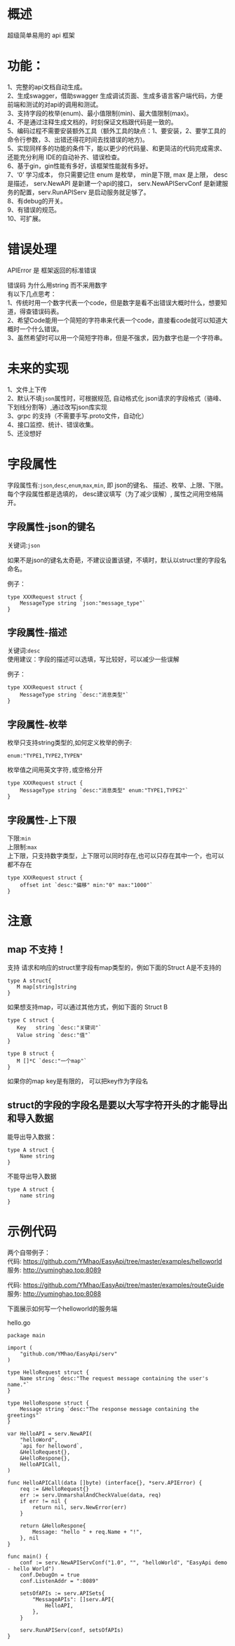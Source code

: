 # 概述

超级简单易用的 api 框架

# 功能：
1、完整的api文档自动生成。   
2、生成swagger，借助swagger 生成调试页面、生成多语言客户端代码，方便前端和测试的对api的调用和测试。   
3、支持字段的枚举(enum)、最小值限制(min)、最大值限制(max)。   
4、不是通过注释生成文档的，时刻保证文档跟代码是一致的。   
5、编码过程不需要安装额外工具（额外工具的缺点：1、要安装，2、要学工具的命令行参数，3、出错还得花时间去找错误的地方)。    
5、实现同样多的功能的条件下，能以更少的代码量、和更简洁的代码完成需求、还能充分利用 IDE的自动补齐、错误检查。    
6、基于gin，gin性能有多好，该框架性能就有多好。   
7、‘0’ 学习成本， 你只需要记住 enum 是枚举， min是下限, max 是上限， desc是描述， serv.NewAPI 是新建一个api的接口， serv.NewAPIServConf 是新建服务的配置，serv.RunAPIServ 是启动服务就足够了。   
8、有debug的开关。   
9、有错误的规范。    
10、可扩展。   

# 错误处理

APIError 是 框架返回的标准错误   

错误码 为什么用string 而不采用数字    
有以下几点思考：   
1、传统时用一个数字代表一个code，但是数字是看不出错误大概时什么，想要知道，得查错误码表。   
2、希望Code能用一个简短的字符串来代表一个code，直接看code就可以知道大概时一个什么错误。   
3、虽然希望时可以用一个简短字符串，但是不强求，因为数字也是一个字符串。

# 未来的实现

1、文件上下传  
2、默认不填`json`属性时，可根据规范, 自动格式化 json请求的字段格式（骆峰、下划线分割等）,通过改写json库实现   
3、grpc 的支持（不需要手写.proto文件，自动化）   
4、接口监控、统计、错误收集。   
5、还没想好  

# 字段属性

字段属性有:`json`,`desc`,`enum`,`max`,`min`, 即 json的键名、 描述、枚举、上限、下限。   
每个字段属性都是选填的， desc建议填写（为了减少误解）, 属性之间用空格隔开。   

## 字段属性-json的键名

关键词:`json`   

如果不是json的键名太奇葩，不建议设置该键，不填时，默认以struct里的字段名命名。   

例子：

```golang
type XXXRequest struct {
	MessageType string `json:"message_type"`
}
```

## 字段属性-描述

关键词:`desc`   
使用建议：字段的描述可以选填，写比较好，可以减少一些误解   

例子：

```golang
type XXXRequest struct {
	MessageType string `desc:"消息类型"`
}
```

## 字段属性-枚举

枚举只支持string类型的,如何定义枚举的例子:   

`enum:"TYPE1,TYPE2,TYPEN"`

枚举值之间用英文字符`,`或空格分开   
```golang
type XXXRequest struct {
	MessageType string `desc:"消息类型" enum:"TYPE1,TYPE2"`
}
```

## 字段属性-上下限

下限:`min`   
上限制:`max`   
上下限，只支持数字类型，上下限可以同时存在,也可以只存在其中一个，也可以都不存在   

```golang
type XXXRequest struct {
	offset int `desc:"偏移" min:"0" max:"1000"`
}
```

# 注意 

## map 不支持！

 支持 请求和响应的struct里字段有map类型的，例如下面的Struct A是不支持的   
 ```golang
 type A struct{
	M map[string]string
 }
 ```
如果想支持map，可以通过其他方式，例如下面的 Struct B  

 ```golang
type C struct {
	Key   string `desc:"关键词"`
	Value string `desc:"值"`
}

 type B struct {
	M []*C `desc:"一个map"`
 }
 ```

 如果你的map key是有限的， 可以把key作为字段名   

## struct的字段的字段名是要以大写字符开头的才能导出和导入数据

能导出导入数据：
```golang
type A struct {
	Name string
}
```

不能导出导入数据
```golang
type A struct {
	name string
}
```


# 示例代码

两个自带例子：   
代码: https://github.com/YMhao/EasyApi/tree/master/examples/helloworld   
服务: http://yuminghao.top:8089


代码: https://github.com/YMhao/EasyApi/tree/master/examples/routeGuide
服务: http://yuminghao.top:8088


下面展示如何写一个helloworld的服务端   

hello.go
```
package main

import (
	"github.com/YMhao/EasyApi/serv"
)

type HelloRequest struct {
	Name string `desc:"The request message containing the user's name."`
}

type HelloRespone struct {
	Message string `desc:"The response message containing the greetings"`
}

var HelloAPI = serv.NewAPI(
	"helloWord",
	`api for helloword`,
	&HelloRequest{},
	&HelloRespone{},
	HelloAPICall,
)

func HelloAPICall(data []byte) (interface{}, *serv.APIError) {
	req := &HelloRequest{}
	err := serv.UnmarshalAndCheckValue(data, req)
	if err != nil {
		return nil, serv.NewError(err)
	}

	return &HelloRespone{
		Message: "hello " + req.Name + "!",
	}, nil
}

func main() {
	conf := serv.NewAPIServConf("1.0", "", "helloWorld", "EasyApi demo - hello World")
	conf.DebugOn = true
	conf.ListenAddr = ":8089"

	setsOfAPIs := serv.APISets{
		"MessageAPIs": []serv.API{
			HelloAPI,
		},
	}

	serv.RunAPIServ(conf, setsOfAPIs)
}

```
